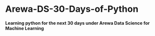 # Arewa-DS-30-Days-of-Python
#### Learning python for the next 30 days under Arewa Data Science for Machine Learning
